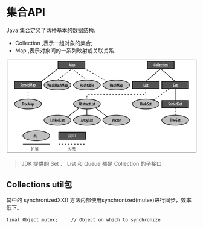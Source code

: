 # 集合API

Java 集合定义了两种基本的数据结构:
- Collection ,表示一组对象的集合;
- Map ,表示对象间的一系列映射或关联关系.

![](assets/collection-api-and-relation.png)

> JDK 提供的 Set 、 List 和 Queue 都是 Collection 的子接口

## Collections util包
其中的 synchronizedXX() 方法内部使用synchronized(mutex)进行同步，效率低下。
```
final Object mutex;     // Object on which to synchronize
```


























